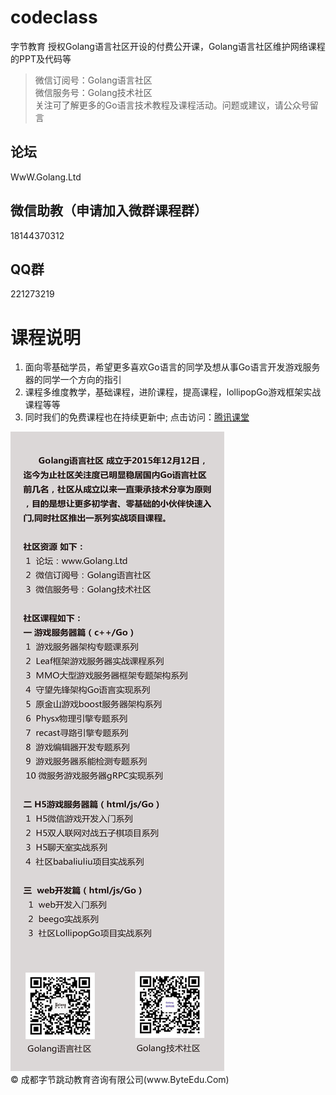 # codeclass 
字节教育 授权Golang语言社区开设的付费公开课，Golang语言社区维护网络课程的PPT及代码等
>微信订阅号：Golang语言社区<Br/>
>微信服务号：Golang技术社区<Br/>
>关注可了解更多的Go语言技术教程及课程活动。问题或建议，请公众号留言<Br/>

论坛
--------------
WwW.Golang.Ltd

微信助教（申请加入微群课程群）
--------------
18144370312

QQ群
-----------
221273219

课程说明
=============

<ol>
<li>面向零基础学员，希望更多喜欢Go语言的同学及想从事Go语言开发游戏服务器的同学一个方向的指引</li>
<li>课程多维度教学，基础课程，进阶课程，提高课程，lollipopGo游戏框架实战课程等等</li>
<li>同时我们的免费课程也在持续更新中; 点击访问：<a href="http://gopher.ke.qq.com" title="Title">腾讯课堂</a></li>
</ol>
<img src="第一季%20Go语言基础、进阶、提高课程/pic/xuanc.png"/>

 <div class="footer">
        &copy; 成都字节跳动教育咨询有限公司(www.ByteEdu.Com)
 </div>
